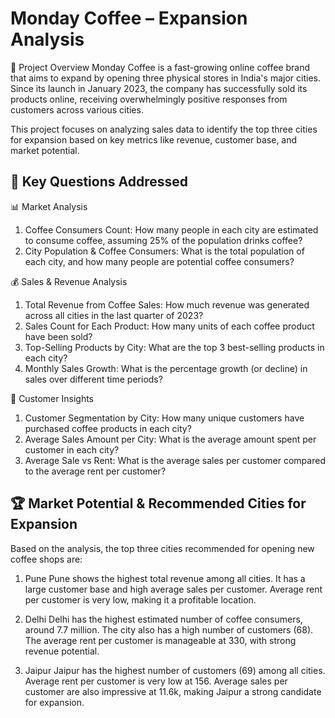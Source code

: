  # Monday Coffee – Expansion Analysis
 
📌 Project Overview
Monday Coffee is a fast-growing online coffee brand that aims to expand by opening three physical stores in India's major cities. Since its launch in January 2023, the company has successfully sold its products online, receiving overwhelmingly positive responses from customers across various cities.

This project focuses on analyzing sales data to identify the top three cities for expansion based on key metrics like revenue, customer base, and market potential.


## 🔎 Key Questions Addressed
📊 Market Analysis
1. Coffee Consumers Count: How many people in each city are estimated to consume coffee, assuming 25% of the population drinks coffee?
2. City Population & Coffee Consumers: What is the total population of each city, and how many people are potential coffee consumers?

💰 Sales & Revenue Analysis
1. Total Revenue from Coffee Sales: How much revenue was generated across all cities in the last quarter of 2023?
2. Sales Count for Each Product: How many units of each coffee product have been sold?
3. Top-Selling Products by City: What are the top 3 best-selling products in each city?
4. Monthly Sales Growth: What is the percentage growth (or decline) in sales over different time periods?

🏡 Customer Insights
1. Customer Segmentation by City: How many unique customers have purchased coffee products in each city?
2. Average Sales Amount per City: What is the average amount spent per customer in each city?
3. Average Sale vs Rent: What is the average sales per customer compared to the average rent per customer?


## 🏆 Market Potential & Recommended Cities for Expansion
Based on the analysis, the top three cities recommended for opening new coffee shops are:
1. Pune
Pune shows the highest total revenue among all cities.
It has a large customer base and high average sales per customer.
Average rent per customer is very low, making it a profitable location.

2. Delhi
Delhi has the highest estimated number of coffee consumers, around 7.7 million.
The city also has a high number of customers (68).
The average rent per customer is manageable at 330, with strong revenue potential.

3. Jaipur
Jaipur has the highest number of customers (69) among all cities.
Average rent per customer is very low at 156.
Average sales per customer are also impressive at 11.6k, making Jaipur a strong candidate for expansion.
